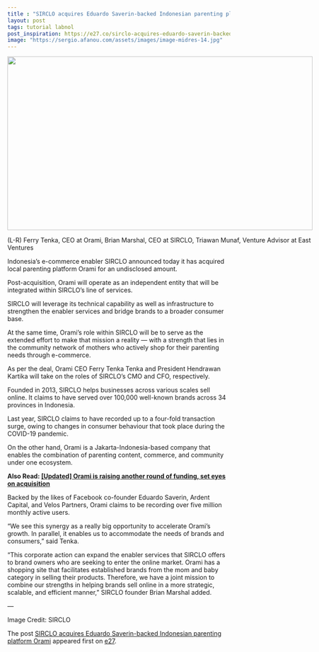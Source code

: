 ```yaml
---
title : "SIRCLO acquires Eduardo Saverin-backed Indonesian parenting platform Orami"
layout: post
tags: tutorial labnol
post_inspiration: https://e27.co/sirclo-acquires-eduardo-saverin-backed-parenting-platform-orami-20210407/
image: "https://sergio.afanou.com/assets/images/image-midres-14.jpg"
---
```


<div id="attachment_413404" style="width: 700px" class="wp-caption aligncenter"><img aria-describedby="caption-attachment-413404" loading="lazy" class="wp-image-413404 size-full" src="https://e27.co/wp-content/uploads/2021/04/SIRCLO.jpeg" alt="" width="690" height="393" /><p id="caption-attachment-413404" class="wp-caption-text">(L-R) Ferry Tenka, CEO at Orami, Brian Marshal, CEO at SIRCLO, Triawan Munaf, Venture Advisor at East Ventures</p></div>
<p>Indonesia&#8217;s e-commerce enabler SIRCLO announced today it has acquired local parenting platform Orami for an undisclosed amount.</p>
<p>Post-acquisition, Orami will operate as an independent entity that will be integrated within SIRCLO&#8217;s line of services.</p>
<p>SIRCLO will leverage its technical capability as well as infrastructure to strengthen the enabler services and bridge brands to a broader consumer base.</p>
<p>At the same time, Orami&#8217;s role within SIRCLO will be to serve as the extended effort to make that mission a reality &#8212; with a strength that lies in the community network of mothers who actively shop for their parenting needs through e-commerce.</p>
<p>As per the deal, Orami CEO Ferry Tenka Tenka and President Hendrawan Kartika will take on the roles of SIRCLO&#8217;s CMO and CFO, respectively.</p>
<p>Founded in 2013, SIRCLO helps businesses across various scales sell online. It claims to have served over 100,000 well-known brands across 34 provinces in Indonesia.</p>
<p>Last year, SIRCLO claims to have recorded up to a four-fold transaction surge, owing to changes in consumer behaviour that took place during the COVID-19 pandemic.</p>
<p>On the other hand, Orami is a Jakarta-Indonesia-based company that enables the combination of parenting content, commerce, and community under one ecosystem.</p>
<p><strong>Also Read: <a rel="follow" href="https://e27.co/oramijust-is-raising-another-round-of-funding-set-eyes-on-acquisition-20160429/">[Updated] Orami is raising another round of funding, set eyes on acquisition</a></strong></p>
<p>Backed by the likes of Facebook co-founder Eduardo Saverin, Ardent Capital, and Velos Partners, Orami claims to be recording over five million monthly active users.</p>
<p>&#8220;We see this synergy as a really big opportunity to accelerate Orami&#8217;s growth. In parallel, it enables us to accommodate the needs of brands and consumers,&#8221; said Tenka.</p>
<p>&#8220;This corporate action can expand the enabler services that SIRCLO offers to brand owners who are seeking to enter the online market. Orami has a shopping site that facilitates established brands from the mom and baby category in selling their products. Therefore, we have a joint mission to combine our strengths in helping brands sell online in a more strategic, scalable, and efficient manner,&#8221; SIRCLO founder Brian Marshal added.</p>
<p>&#8212;</p>
<p>Image Credit: SIRCLO</p>
<p>The post <a rel="nofollow" href="https://e27.co/sirclo-acquires-eduardo-saverin-backed-parenting-platform-orami-20210407/">SIRCLO acquires Eduardo Saverin-backed Indonesian parenting platform Orami</a> appeared first on <a rel="nofollow" href="https://e27.co">e27</a>.</p>
